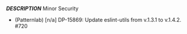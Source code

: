 ___DESCRIPTION___
Minor
Security
- (Patternlab) [n/a] DP-15869: Update eslint-utils from v.1.3.1 to v.1.4.2. #720
